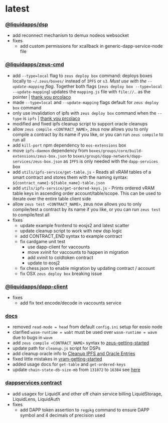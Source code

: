 latest
========

### [@liquidapps/dsp](https://www.npmjs.com/package/@liquidapps/dsp)
- add reconnect mechanism to demux nodeos websocket
- fixes
    - add custom permissions for xcallback in generic-dapp-service-node file

### [@liquidapps/zeus-cmd](https://www.npmjs.com/package/@liquidapps/zeus-cmd)
- add `--type=local` flag to `zeus deploy box` command: deploys boxes locally to `~/.zeus/boxes/` instead of `IPFS` or `s3`. *Must use with the `--update-mapping` flag*. Together both flags (`zeus deploy box --type=local --update-mapping`) updates the `mapping.js` file with `file://`.. as the pointer | [thank you prcolaco](https://github.com/liquidapps-io/zeus-sdk/pull/11)
- made `--type=local` and `--update-mapping` flags default for `zeus deploy box` command
- only use invalidation of ipfs with `zeus deploy box` command when the `--type` is `ipfs` | [thank you prcolaco](https://github.com/liquidapps-io/zeus-sdk/pull/11)
- modified and fixed ipfs cleanup script to support oracle cleanups
- allow `zeus compile <CONTRACT_NAME>`, zeus now allows you to only compile a contract by its name if you like, or you can run `zeus compile` to run all
- add `kill-port` npm dependency to `eos-extensions` box
- move `ipfs-daemon` dependency from `boxes/groups/core/build-extensions/zeus-box.json` to `boxes/groups/dapp-network/dapp-services/zeus-box.json` as `IPFS` is only needed with the `dapp-services` box
- add `utils/ipfs-service/get-table.js` - Reads all vRAM tables of a smart contract and stores them with the naming syntax: `${contract_name}-${table_name}-table.json`
- add `utils/ipfs-service/get-ordered-keys.js` - Prints ordered vRAM table keys in ascending order account/table/scope.  This can be used to iterate over the entire table client side
- allow `zeus test <CONTRACT_NAME>`, zeus now allows you to only compile/test a contract by its name if you like, or you can run `zeus test` to compile/test all
- fixes
    - update example frontend to eosjs2 and latest scatter
    - update cleanup script to work with new dsp logic
    - add CONTRACT_END syntax to example contract
    - fix cardgame unit test
        - use dapp-client for vaccounts
        - move xvinit for vaccounts to happen in migration
        - add xvinit to coldtoken contract
        - update to eosj2
    - fix chess.json to enable migration by updating contract / account
    - fix OSX `zeus deploy box` breaking issue

### [@liquidapps/dapp-client](https://www.npmjs.com/package/@liquidapps/dapp-client)
- fixes
    - add fix text encode/decode in vaccounts service

### [docs](https://docs.liquidapps.io/en/stable/)
- removed `read-mode = head` from default `config.ini` setup for eosio node
- clarified `wasm-runtime = wabt` must be used over `wasm-runtime = wavm` due to bugs in `wavm`
- add `zeus compile <CONTRACT_NAME>` syntax to [zeus-getting-started](../developers/zeus-getting-started)
- update path for `cleanup.js` script for DSPs
- add cleanup oracle info to [Cleanup IPFS and Oracle Entries](../dsps/cleanup-ipfs-oracle-entries)
- fixed little mistakes in [vram-getting-started](../developers/vram-getting-started)
- added usage docs for `get-table` and `get-ordered-keys`
- update `chain-state-db-size-mb` from `131072` to `16384` see [here](https://github.com/EOSIO/eos/issues/7664#issuecomment-560266833)

### [dappservices contract](http://bloks.io/account/dappservices)
- add usagex for LiquidX and other off chain service billing LiquidStorage, LiquidLens, LiquidAuth
- fixes
    - add DAPP token assertion to `regpkg` command to ensure DAPP symbol and 4 decimals of precision used
